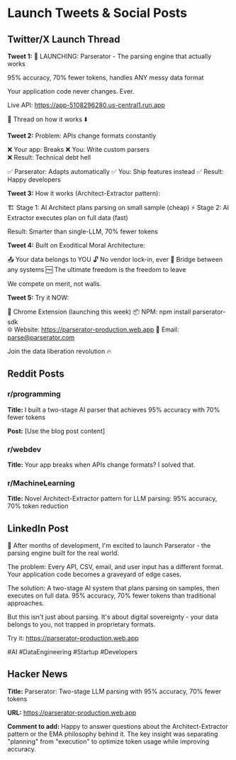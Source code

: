 # Launch Tweets & Social Posts

## Twitter/X Launch Thread

**Tweet 1:**
🚀 LAUNCHING: Parserator - The parsing engine that actually works

95% accuracy, 70% fewer tokens, handles ANY messy data format

Your application code never changes. Ever.

Live API: https://app-5108296280.us-central1.run.app

🧵 Thread on how it works ⬇️

**Tweet 2:**
Problem: APIs change formats constantly

❌ Your app: Breaks
❌ You: Write custom parsers  
❌ Result: Technical debt hell

✅ Parserator: Adapts automatically
✅ You: Ship features instead
✅ Result: Happy developers

**Tweet 3:**
How it works (Architect-Extractor pattern):

🏗️ Stage 1: AI Architect plans parsing on small sample (cheap)
⚡ Stage 2: AI Extractor executes plan on full data (fast)

Result: Smarter than single-LLM, 70% fewer tokens

**Tweet 4:**
Built on Exoditical Moral Architecture:

📤 Your data belongs to YOU
🔓 No vendor lock-in, ever
🌉 Bridge between any systems
🆓 The ultimate freedom is the freedom to leave

We compete on merit, not walls.

**Tweet 5:**
Try it NOW:

🔧 Chrome Extension (launching this week)
📦 NPM: npm install parserator-sdk  
🌐 Website: https://parserator-production.web.app
📧 Email: parse@parserator.com

Join the data liberation revolution 🔥

## Reddit Posts

### r/programming
**Title:** I built a two-stage AI parser that achieves 95% accuracy with 70% fewer tokens

**Post:** [Use the blog post content]

### r/webdev  
**Title:** Your app breaks when APIs change formats? I solved that.

### r/MachineLearning
**Title:** Novel Architect-Extractor pattern for LLM parsing: 95% accuracy, 70% token reduction

## LinkedIn Post

🚀 After months of development, I'm excited to launch Parserator - the parsing engine built for the real world.

The problem: Every API, CSV, email, and user input has a different format. Your application code becomes a graveyard of edge cases.

The solution: A two-stage AI system that plans parsing on samples, then executes on full data. 95% accuracy, 70% fewer tokens than traditional approaches.

But this isn't just about parsing. It's about digital sovereignty - your data belongs to you, not trapped in proprietary formats.

Try it: https://parserator-production.web.app

#AI #DataEngineering #Startup #Developers

## Hacker News

**Title:** Parserator: Two-stage LLM parsing with 95% accuracy, 70% fewer tokens

**URL:** https://parserator-production.web.app

**Comment to add:**
Happy to answer questions about the Architect-Extractor pattern or the EMA philosophy behind it. The key insight was separating "planning" from "execution" to optimize token usage while improving accuracy.